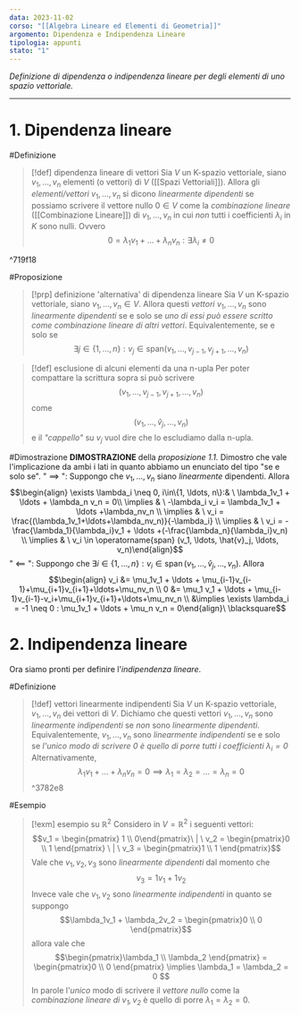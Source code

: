 ```yaml
---
data: 2023-11-02
corso: "[[Algebra Lineare ed Elementi di Geometria]]"
argomento: Dipendenza e Indipendenza Lineare
tipologia: appunti
stato: "1"
---
```

*Definizione di dipendenza o indipendenza lineare per degli elementi di uno spazio vettoriale.*
- - -
# 1. Dipendenza lineare
#Definizione 
> [!def] dipendenza lineare di vettori
Sia $V$ un K-spazio vettoriale, siano $v_1, \ldots, v_n$ elementi (o vettori) di $V$ ([[Spazi Vettoriali]]).
Allora gli *elementi/vettori* $v_1, \ldots, v_n$ si dicono *linearmente dipendenti* se possiamo scrivere il vettore nullo $0 \in V$ come la *combinazione lineare* ([[Combinazione Lineare]]) di $v_1, \ldots, v_n$ in cui *non* tutti i coefficienti $\lambda_i$ in $K$ sono nulli. Ovvero $$0 = \lambda_1 v_1 + \ldots + \lambda_n v_n: \exists \lambda_i \neq 0$$

^719f18

#Proposizione 
> [!prp] definizione 'alternativa' di dipendenza lineare
Sia $V$ un K-spazio vettoriale, siano $v_1, \ldots, v_n \in V$. Allora questi *vettori* $v_1, \ldots, v_n$ sono *linearmente dipendenti* se e solo se *uno di essi può essere scritto come combinazione lineare di altri vettori*.
Equivalentemente, se e solo se$$\exists j \in \{1, \ldots, n\}: v_j \in \text{span}(v_1, \ldots, v_{j-1}, v_{j+1}, \ldots, v_n)$$

> [!def] esclusione di alcuni elementi da una n-upla
Per poter compattare la scrittura sopra si può scrivere $$(v_1, \ldots, v_{j-1}, v_{j+1}, \ldots, v_n)$$come $$(v_1, \ldots, \hat{v}_j, \ldots, v_n)$$e il *"cappello"* su $v_j$ vuol dire che lo escludiamo dalla n-upla.

#Dimostrazione 
**DIMOSTRAZIONE** della *proposizione 1.1.* 
Dimostro che vale l'implicazione da ambi i lati in quanto abbiamo un enunciato del tipo "se e solo se".
" $\implies$ ": Suppongo che $v_1, \ldots, v_n$ siano *linearmente* dipendenti. Allora $$\begin{align} \exists \lambda_i \neq 0, i\in\{1, \ldots, n\}:& \ \lambda_1v_1 + \ldots + \lambda_n v_n = 0\\ \implies & \ -\lambda_i v_i = \lambda_1v_1 + \ldots +\lambda_nv_n \\ \implies & \ v_i = \frac{(\lambda_1v_1+\ldots+\lambda_nv_n)}{-\lambda_i} \\ \implies & \ v_i = -\frac{\lambda_1}{\lambda_i}v_1 + \ldots +(-\frac{\lambda_n}{\lambda_i}v_n) \\ \implies & \ v_i \in \operatorname{span} (v_1, \ldots, \hat{v}_j, \ldots, v_n)\end{align}$$
" $\impliedby$ ": Suppongo che $\exists i \in \{1, \ldots, n\}: v_i \in \operatorname{span}(v_1, \ldots, \hat{v}_j, \ldots, v_n)$. Allora $$\begin{align} v_i &= \mu_1v_1 + \ldots + \mu_{i-1}v_{i-1}+\mu_{i+1}v_{i+1}+\ldots+\mu_nv_n \\ 0 &= \mu_1 v_1 + \ldots + \mu_{i-1}v_{i-1}-v_i+\mu_{i+1}v_{i+1}+\ldots+\mu_nv_n \\ &\implies \exists \lambda_i  = -1 \neq 0 : \mu_1v_1 + \ldots  + \mu_n v_n = 0\end{align}\  \blacksquare$$
# 2. Indipendenza lineare
Ora siamo pronti per definire l'*indipendenza lineare*.

#Definizione 
> [!def] vettori linearmente indipendenti
Sia $V$ un K-spazio vettoriale, $v_1, \ldots, v_n$ dei vettori di $V$.
Dichiamo che questi vettori $v_1, \ldots, v_n$ sono *linearmente indipendenti* se *non* sono *linearmente dipendenti*. 
Equivalentemente, $v_1, \ldots, v_n$ sono *linearmente indipendenti* se e solo se *l'unico modo di scrivere $0$ è quello di porre tutti i coefficienti $\lambda_i = 0$*
Alternativamente, $$\lambda_1 v_1+\ldots+\lambda_nv_n = 0 \implies \lambda_1=\lambda_2=\ldots=\lambda_n=0$$ 
^3782e8

#Esempio 
> [!exm] esempio su $\mathbb{R}^2$
Considero in $V = \mathbb{R}^2$ i seguenti vettori: $$v_1 = \begin{pmatrix} 1 \\ 0\end{pmatrix}\ | \ v_2 = \begin{pmatrix}0 \\ 1 \end{pmatrix} \ | \ v_3 = \begin{pmatrix}1 \\ 1 \end{pmatrix}$$Vale che $v_1, v_2, v_3$ sono *linearmente dipendenti* dal momento che $$v_3 = 1v_1 +1v_2$$Invece vale che $v_1, v_2$ sono *linearmente indipendenti* in quanto se suppongo $$\lambda_1v_1 + \lambda_2v_2 = \begin{pmatrix}0 \\ 0 \end{pmatrix}$$allora vale che $$\begin{pmatrix}\lambda_1 \\ \lambda_2  \end{pmatrix} = \begin{pmatrix}0 \\ 0 \end{pmatrix} \implies \lambda_1 = \lambda_2 = 0 $$In parole l'*unico* modo di scrivere il *vettore nullo* come la *combinazione lineare di $v_1,v_2$* è quello di porre $\lambda_1 = \lambda_2 = 0$.
